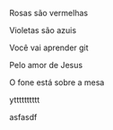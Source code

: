 Rosas são vermelhas

Violetas são azuis

Você vai aprender git

Pelo amor de Jesus

O fone está sobre a mesa


ytttttttttt


asfasdf
